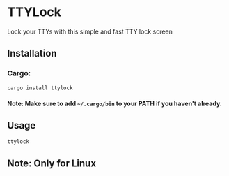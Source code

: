 # TTYLock
Lock your TTYs with this simple and fast TTY lock screen

## Installation

### Cargo:

```sh
cargo install ttylock
```

#### Note: Make sure to add `~/.cargo/bin` to your PATH if you haven't already.

## Usage

```sh
ttylock
```

## Note: Only for Linux
